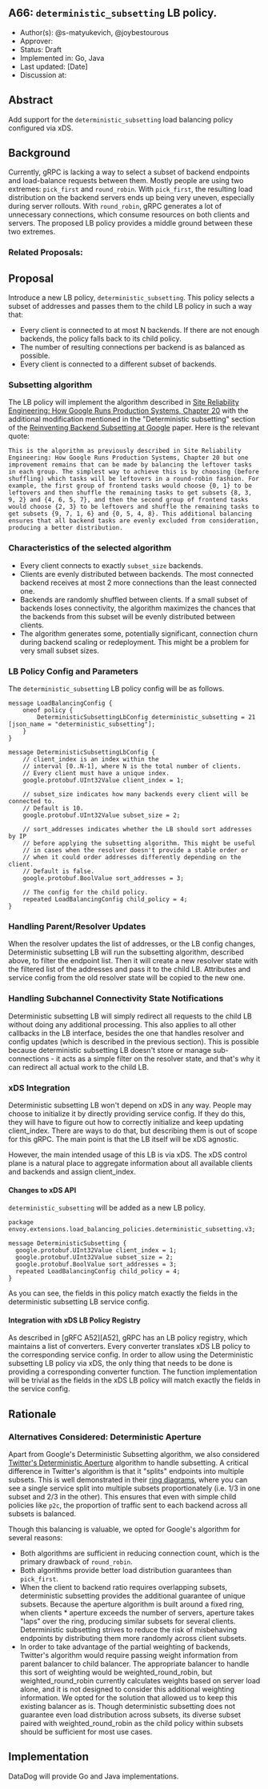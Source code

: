 A66: `deterministic_subsetting` LB policy.
----
* Author(s): @s-matyukevich, @joybestourous
* Approver: 
* Status: Draft
* Implemented in: Go, Java
* Last updated: [Date]
* Discussion at:

## Abstract

Add support for the `deterministic_subsetting` load balancing policy configured via xDS.

## Background

Currently, gRPC is lacking a way to select a subset of backend endpoints and load-balance requests between them. Mostly people are using two extremes: `pick_first` and `round_robin`. With `pick_first`, the resulting load distribution on the backend servers ends up being very uneven, especially during server rollouts. With `round_robin`, gRPC generates a lot of unnecessary connections, which consume resources on both clients and servers. The proposed LB policy provides a middle ground between these two extremes.

### Related Proposals: 

## Proposal

Introduce a new LB policy, `deterministic_subsetting`. This policy selects a subset of addresses and passes them to the child LB policy in such a way that:
* Every client is connected to at most N backends. If there are not enough backends, the policy falls back to its child policy.
* The number of resulting connections per backend is as balanced as possible.
* Every client is connected to a different subset of backends. 

### Subsetting algorithm

The LB policy will implement the algorithm described in [Site Reliability Engineering: How Google Runs Production Systems, Chapter 20](https://sre.google/sre-book/load-balancing-datacenter/#a-subset-selection-algorithm-deterministic-subsetting-eKsdcaUm) with the additional modification mentioned in the "Deterministic subsetting" section of the [Reinventing Backend Subsetting at Google](https://queue.acm.org/detail.cfm?id=3570937) paper. Here is the relevant quote:

```
This is the algorithm as previously described in Site Reliability Engineering: How Google Runs Production Systems, Chapter 20 but one improvement remains that can be made by balancing the leftover tasks in each group. The simplest way to achieve this is by choosing (before shuffling) which tasks will be leftovers in a round-robin fashion. For example, the first group of frontend tasks would choose {0, 1} to be leftovers and then shuffle the remaining tasks to get subsets {8, 3, 9, 2} and {4, 6, 5, 7}, and then the second group of frontend tasks would choose {2, 3} to be leftovers and shuffle the remaining tasks to get subsets {9, 7, 1, 6} and {0, 5, 4, 8}. This additional balancing ensures that all backend tasks are evenly excluded from consideration, producing a better distribution.
```


### Characteristics of the selected algorithm

* Every client connects to exactly `subset_size` backends.
* Clients are evenly distributed between backends. The most connected backend receives at most 2 more connections than the least connected one.
* Backends are randomly shuffled between clients. If a small subset of backends loses connectivity, the algorithm maximizes the chances that the backends from this subset will be evenly distributed between clients. 
* The algorithm generates some, potentially significant, connection churn during backend scaling or redeployment. This might be a problem for very small subset sizes.

### LB Policy Config and Parameters

The `deterministic_subsetting` LB policy config will be as follows.

```
message LoadBalancingConfig {
    oneof policy {
        DeterministicSubsettingLbConfig deterministic_subsetting = 21 [json_name = "deterministic_subsetting"];
    }
}

message DeterministicSubsettingLbConfig {
    // client_index is an index within the
    // interval [0..N-1], where N is the total number of clients.
    // Every client must have a unique index.
    google.protobuf.UInt32Value client_index = 1;

    // subset_size indicates how many backends every client will be connected to.
    // Default is 10.
    google.protobuf.UInt32Value subset_size = 2;

    // sort_addresses indicates whether the LB should sort addresses by IP
    // before applying the subsetting algorithm. This might be useful
    // in cases when the resolver doesn't provide a stable order or
    // when it could order addresses differently depending on the client.
    // Default is false.
    google.protobuf.BoolValue sort_addresses = 3;

    // The config for the child policy.
    repeated LoadBalancingConfig child_policy = 4;
}
```

### Handling Parent/Resolver Updates

When the resolver updates the list of addresses, or the LB config changes, Deterministic subsetting LB will run the subsetting algorithm, described above, to filter the endpoint list. Then it will create a new resolver state with the filtered list of the addresses and pass it to the child LB. Attributes and service config from the old resolver state will be copied to the new one. 

### Handling Subchannel Connectivity State Notifications

Deterministic subsetting LB will simply redirect all requests to the child LB without doing any additional processing. This also applies to all other callbacks in the LB interface, besides the one that handles resolver and config updates (which is described in the previous section). This is possible because deterministic subsetting LB doesn't store or manage sub-connections - it acts as a simple filter on the resolver state, and that's why it can redirect all actual work to the child LB. 

### xDS Integration

Deterministic subsetting LB won't depend on xDS in any way. People may choose to initialize it by directly providing service config. If they do this, they will have to figure out how to correctly initialize and keep updating client\_index. There are ways to do that, but describing them is out of scope for this gRPC. The main point is that the LB itself will be xDS agnostic.

However, the main intended usage of this LB is via xDS. The xDS control plane is a natural place to aggregate information about all available clients and backends and assign client\_index.

#### Changes to xDS API

`deterministic_subsetting` will be added as a new LB policy.

```textproto
package envoy.extensions.load_balancing_policies.deterministic_subsetting.v3;

message DeterministicSubsetting {
  google.protobuf.UInt32Value client_index = 1;
  google.protobuf.UInt32Value subset_size = 2;
  google.protobuf.BoolValue sort_addresses = 3;
  repeated LoadBalancingConfig child_policy = 4;
}
```

As you can see, the fields in this policy match exactly the fields in the deterministic subsetting LB service config.

#### Integration with xDS LB Policy Registry
As described in [gRFC A52][A52], gRPC has an LB policy registry, which maintains a list of converters. Every converter translates xDS LB policy to the corresponding service config. In order to allow using the Deterministic subsetting LB policy via xDS, the only thing that needs to be done is providing a corresponding converter function. The function implementation will be trivial as the fields in the xDS LB policy will match exactly the fields in the service config.

## Rationale
### Alternatives Considered: Deterministic Aperture
Apart from Google's Deterministic Subsetting algorithm, we also considered [Twitter's Deterministic Aperture](https://patentimages.storage.googleapis.com/1a/09/5a/14392e76e5d8c5/US11119827.pdf) algorithm to handle subsetting. A critical difference in Twitter's algorithm is that it "splits" endpoints into multiple subsets. This is well demonstrated in their [ring diagrams](https://twitter.github.io/finagle/guide/ApertureLoadBalancers.html#deterministic-subsetting), where you can see a single service split into multiple subsets proportionately (i.e. 1/3 in one subset and 2/3 in the other). This ensures that even with simple child policies like `p2c`, the proportion of traffic sent to each backend across all subsets is balanced. 

Though this balancing is valuable, we opted for Google's algorithm for several reasons:
* Both algorithms are sufficient in reducing connection count, which is the primary drawback of `round_robin`. 
* Both algorithms provide better load distribution guarantees than `pick_first`. 
* When the client to backend ratio requires overlapping subsets, deterministic subsetting provides the additional guarantee of unique subsets. Because the aperture algorithm is built around a fixed ring, when clients \* aperture exceeds the number of servers, aperture takes "laps" over the ring, producing similar subsets for several clients. Deterministic subsetting strives to reduce the risk of misbehaving endpoints by distributing them more randomly across client subsets.  
* In order to take advantage of the partial weighting of backends, Twitter's algorithm would require passing weight information from parent balancer to child balancer. The appropriate balancer to handle this sort of weighting would be weighted\_round\_robin, but weighted\_round\_robin currently calculates weights based on server load alone, and it is not designed to consider this additional weighting information. We opted for the solution that allowed us to keep this existing balancer as is. Though deterministic subsetting does not guarantee even load distribution across subsets, its diverse subset paired with weighted\_round\_robin as the child policy within subsets should be sufficient for most use cases.  

## Implementation
DataDog will provide Go and Java implementations.
